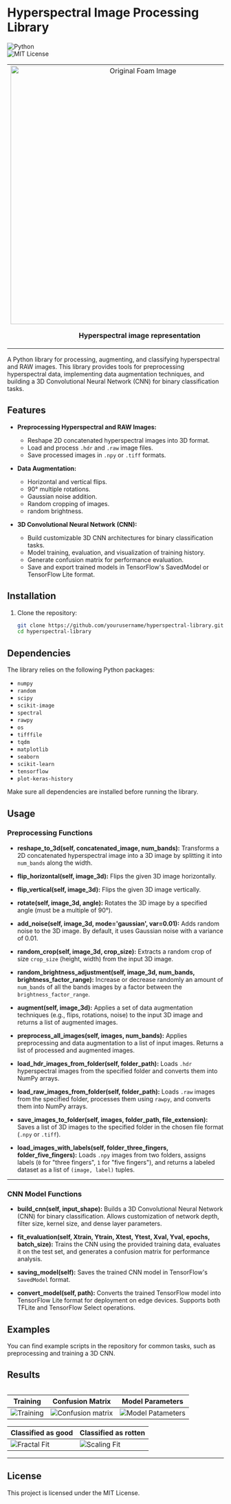 # Hyperspectral Image Processing Library

![Python](https://img.shields.io/badge/python-3.12%2B-blue)  
![MIT License](https://img.shields.io/badge/license-MIT-green)

<table>
<tr>
    <td align="center">
        <img src="https://raw.githubusercontent.com/fravij99/Hyperspectral_classificator/master/images/hyperspectral_agricolture.png" width="600" alt="Original Foam Image">
        <p><strong>Hyperspectral image representation</strong></p>
    </td>
<table>

A Python library for processing, augmenting, and classifying hyperspectral and RAW images. This library provides tools for preprocessing hyperspectral data, implementing data augmentation techniques, and building a 3D Convolutional Neural Network (CNN) for binary classification tasks.

## Features

- **Preprocessing Hyperspectral and RAW Images:**
  - Reshape 2D concatenated hyperspectral images into 3D format.
  - Load and process `.hdr` and `.raw` image files.
  - Save processed images in `.npy` or `.tiff` formats.

- **Data Augmentation:**
  - Horizontal and vertical flips.
  - 90° multiple rotations.
  - Gaussian noise addition.
  - Random cropping of images.
  - random brightness.

- **3D Convolutional Neural Network (CNN):**
  - Build customizable 3D CNN architectures for binary classification tasks.
  - Model training, evaluation, and visualization of training history.
  - Generate confusion matrix for performance evaluation.
  - Save and export trained models in TensorFlow's SavedModel or TensorFlow Lite format.

## Installation

1. Clone the repository:
   ```bash
   git clone https://github.com/yourusername/hyperspectral-library.git
   cd hyperspectral-library

## Dependencies
The library relies on the following Python packages:

- `numpy`
- `random`
- `scipy`
- `scikit-image`
- `spectral`
- `rawpy`
- `os`
- `tifffile`
- `tqdm`
- `matplotlib`
- `seaborn`
- `scikit-learn`
- `tensorflow`
- `plot-keras-history`

Make sure all dependencies are installed before running the library.

## Usage

### Preprocessing Functions

- **reshape_to_3d(self, concatenated_image, num_bands):** 
  Transforms a 2D concatenated hyperspectral image into a 3D image by splitting it into `num_bands` along the width.

- **flip_horizontal(self, image_3d):** Flips the given 3D image horizontally.

- **flip_vertical(self, image_3d):**  Flips the given 3D image vertically.

- **rotate(self, image_3d, angle):**    Rotates the 3D image by a specified angle (must be a multiple of 90°).

- **add_noise(self, image_3d, mode='gaussian', var=0.01):**    Adds random noise to the 3D image. By default, it uses Gaussian noise with a variance of 0.01.

- **random_crop(self, image_3d, crop_size):**    Extracts a random crop of size `crop_size` (height, width) from the input 3D image.

- **random_brightness_adjustment(self, image_3d, num_bands, brightness_factor_range):** Increase or decrease randomly an amount of `num_bands` of all the bands images by a factor between the `brightness_factor_range`.

- **augment(self, image_3d):**    Applies a set of data augmentation techniques (e.g., flips, rotations, noise) to the input 3D image and returns a list of augmented images.

- **preprocess_all_images(self, images, num_bands):**    Applies preprocessing and data augmentation to a list of input images. Returns a list of processed and augmented images.

- **load_hdr_images_from_folder(self, folder_path):**    Loads `.hdr` hyperspectral images from the specified folder and converts them into NumPy arrays.

- **load_raw_images_from_folder(self, folder_path):**    Loads `.raw` images from the specified folder, processes them using `rawpy`, and converts them into NumPy arrays.

- **save_images_to_folder(self, images, folder_path, file_extension):**   Saves a list of 3D images to the specified folder in the chosen file format (`.npy` or `.tiff`).

- **load_images_with_labels(self, folder_three_fingers, folder_five_fingers):**    Loads `.npy` images from two folders, assigns labels (`0` for "three fingers", `1` for "five fingers"), and returns a labeled dataset as a list of `(image, label)` tuples.

---

### CNN Model Functions

- **build_cnn(self, input_shape):**    Builds a 3D Convolutional Neural Network (CNN) for binary classification. Allows customization of network depth, filter size, kernel size, and dense layer parameters.

- **fit_evaluation(self, Xtrain, Ytrain, Xtest, Ytest, Xval, Yval, epochs, batch_size):**    Trains the CNN using the provided training data, evaluates it on the test set, and generates a confusion matrix for performance analysis.

- **saving_model(self):**    Saves the trained CNN model in TensorFlow's `SavedModel` format.

- **convert_model(self, path):**   Converts the trained TensorFlow model into TensorFlow Lite format for deployment on edge devices. Supports both TFLite and TensorFlow Select operations.

## Examples
You can find example scripts in the repository for common tasks, such as preprocessing and training a 3D CNN.

## Results 

| **Training** | **Confusion Matrix** | **Model Parameters** | 
|-------------------|----------------------------------------------|-------------------------------|
![Training](https://raw.githubusercontent.com/fravij99/Hyperspectral_classificator/master/images/training_apple.png) | ![Confusion matrix](https://raw.githubusercontent.com/fravij99/Hyperspectral_classificator/master/images/confusion_apple.png) | ![Model Patameters](https://raw.githubusercontent.com/fravij99/Hyperspectral_classificator/master/images/conv3d_params.png) | 

|**Classified as good** | **Classified as rotten** |
|-----------------------------------|-------------------------------------------------------------|
|![Fractal Fit](https://raw.githubusercontent.com/fravij99/Hyperspectral_classificator/master/images/good_apple_test.png) | ![Scaling Fit](https://raw.githubusercontent.com/fravij99/Hyperspectral_classificator/master/images/apple_rotten_test.png) |

---

## License
This project is licensed under the MIT License.

